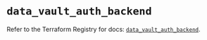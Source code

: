 # `data_vault_auth_backend`

Refer to the Terraform Registry for docs: [`data_vault_auth_backend`](https://registry.terraform.io/providers/hashicorp/vault/4.4.0/docs/data-sources/auth_backend).

